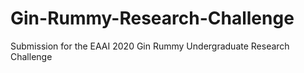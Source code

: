 # Gin-Rummy-Research-Challenge
Submission for the EAAI 2020 Gin Rummy Undergraduate Research Challenge
